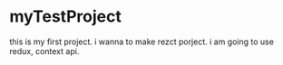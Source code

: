 # myTestProject
this is my first project.
i wanna to make rezct porject.
i am going to use redux, context api.
